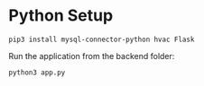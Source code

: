 # Python Setup

```
pip3 install mysql-connector-python hvac Flask
```

Run the application from the backend folder:
```
python3 app.py
```
